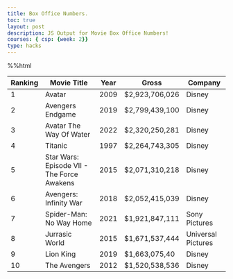 ```yaml
---
title: Box Office Numbers.
toc: true
layout: post
description: JS Output for Movie Box Office Numbers! 
courses: { csp: {week: 2}}
type: hacks
---
```



%%html

<!-- Head contains information to Support the Document -->
<head>
    <!-- load jQuery and DataTables output style and scripts -->
    <link rel="stylesheet" type="text/css" href="https://cdn.datatables.net/1.13.4/css/jquery.dataTables.min.css">
    <script type="text/javascript" language="javascript" src="https://code.jquery.com/jquery-3.6.0.min.js"></script>
    <script>var define = null;</script>
    <script type="text/javascript" language="javascript" src="https://cdn.datatables.net/1.13.4/js/jquery.dataTables.min.js"></script>
</head>

<!-- Body contains the contents of the Document -->
<body>
    <table id="demo" class="table">
        <thead>
            <tr>
                <th>Ranking</th>
                <th>Movie Title</th>
                <th>Year</th>
                <th>Gross</th>
                <th>Company</th>
            </tr>
        </thead>
        <tbody>
            <tr>
                <td>1</td>
                <td>Avatar</td>
                <td>2009</td>
                <td>$2,923,706,026</td>
                <td>Disney</td>
            </tr>
            <tr>
                <td>2</td>
                <td>Avengers Endgame</td>
                <td>2019</td>
                <td>$2,799,439,100</td>
                <td>Disney</td>
            </tr>
            <tr>
                <td>3</td>
                <td>Avatar The Way Of Water</td>
                <td>2022</td>
                <td>$2,320,250,281</td>
                <td>Disney</td>
            </tr>
            <tr>
                <td>4</td>
                <td>Titanic</td>
                <td>1997</td>
                <td>$2,264,743,305</td>
                <td>Disney</td>
            </tr>
            <tr>
                <td>5</td>
                <td>Star Wars: Episode VII - The Force Awakens</td>
                <td>2015</td>
                <td>$2,071,310,218</td>
                <td>Disney</td>
            </tr>
            <tr>
                <td>6</td>
                <td>Avengers: Infinity War</td>
                <td>2018</td>
                <td>$2,052,415,039</td>
                <td>Disney</td>
            </tr>
            <tr>
                <td>7</td>
                <td>Spider-Man: No Way Home</td>
                <td>2021</td>
                <td>$1,921,847,111</td>
                <td>Sony Pictures</td>
            </tr>
            <tr>
                <td>8</td>
                <td>Jurrasic World</td>
                <td>2015</td>
                <td>$1,671,537,444</td>
                <td>Universal Pictures</td>
            </tr>
            <tr>
                <td>9</td>
                <td>Lion King</td>
                <td>2019</td>
                <td>$1,663,075,40</td>
                <td>Disney</td>
            </tr>
            <tr>
                <td>10</td>
                <td>The Avengers</td>
                <td>2012</td>
                <td>$1,520,538,536</td>
                <td>Disney</td>
            </tr>
        </tbody>
    </table>
</body>

<!-- Script is used to embed executable code -->
<script>
    $("#demo").DataTable();
</script>